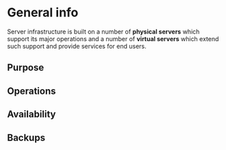 # General info

Server infrastructure is built on a number of **physical servers** which support its major operations and a number of **virtual servers** which extend such support and provide services for end users. 

## Purpose

## Operations

## Availability

## Backups

